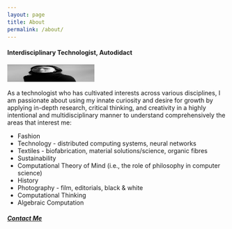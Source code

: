 ```yaml
---
layout: page
title: About
permalink: /about/
---
```


<h4>Interdisciplinary Technologist, Autodidact</h4>
<img src="/assets/images/9.jpg" alt="headshot" width="200" height="40"/>
<p>As a technologist who has cultivated interests across various disciplines, I am passionate about using my innate curiosity and desire for growth by applying in-depth research, critical thinking, and creativity in a highly intentional and multidisciplinary manner to understand comprehensively the areas that interest me:</p>

<ul>
    <li>Fashion</li>
    <li>Technology - distributed computing systems, neural networks</li>
    <li>Textiles - biofabrication, material solutions/science, organic fibres</li>
    <li>Sustainability</li>
    <li>Computational Theory of Mind (i.e., the role of philosophy in computer science)</li>
    <li>History</li>
    <li>Photography - film, editorials, black & white</li>
    <li>Computational Thinking</li>
    <li>Algebraic Computation</li>
</ul>

<h5>
<a href="mailto: ipjessica9@gmail.com">Contact Me</a>
</h5>
